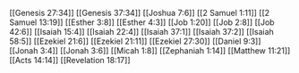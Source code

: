 [[Genesis 27:34]]
[[Genesis 37:34]]
[[Joshua 7:6]]
[[2 Samuel 1:11]]
[[2 Samuel 13:19]]
[[Esther 3:8]]
[[Esther 4:3]]
[[Job 1:20]]
[[Job 2:8]]
[[Job 42:6]]
[[Isaiah 15:4]]
[[Isaiah 22:4]]
[[Isaiah 37:1]]
[[Isaiah 37:2]]
[[Isaiah 58:5]]
[[Ezekiel 21:6]]
[[Ezekiel 21:11]]
[[Ezekiel 27:30]]
[[Daniel 9:3]]
[[Jonah 3:4]]
[[Jonah 3:6]]
[[Micah 1:8]]
[[Zephaniah 1:14]]
[[Matthew 11:21]]
[[Acts 14:14]]
[[Revelation 18:17]]
